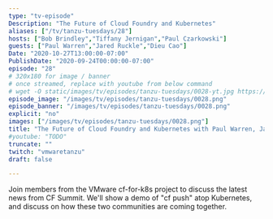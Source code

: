 ```yaml
---
type: "tv-episode"
Description: "The Future of Cloud Foundry and Kubernetes"
aliases: ["/tv/tanzu-tuesdays/28"]
hosts: ["Bob Brindley","Tiffany Jernigan","Paul Czarkowski"]
guests: ["Paul Warren","Jared Ruckle","Dieu Cao"]
Date: "2020-10-27T13:00:00-07:00"
PublishDate: "2020-09-24T00:00:00-07:00"
episode: "28"
# 320x180 for image / banner
# once streamed, replace with youtube from below command
# wget -O static/images/tv/episodes/tanzu-tuesdays/0028-yt.jpg https://img.youtube.com/vi/TODO/mqdefault.jpg
episode_image: "/images/tv/episodes/tanzu-tuesdays/0028.png"
episode_banner: "/images/tv/episodes/tanzu-tuesdays/0028.png"
explicit: "no"
images: ["/images/tv/episodes/tanzu-tuesdays/0028.png"]
title: "The Future of Cloud Foundry and Kubernetes with Paul Warren, Jared Ruckle, and Dieu Cao"
#youtube: "TODO"
truncate: ""
twitch: "vmwaretanzu"
draft: false

---
```


Join members from the VMware cf-for-k8s project to discuss the latest news from CF Summit. We'll show a demo of "cf push" atop Kubernetes, and discuss on how these two communities are coming together.
